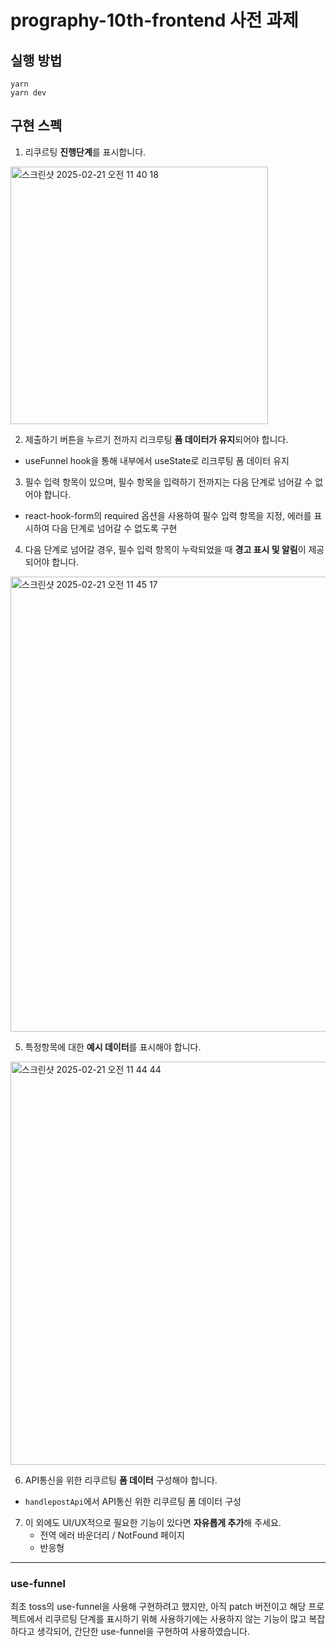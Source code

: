# prography-10th-frontend 사전 과제 

## 실행 방법
```
yarn
yarn dev
```

## 구현 스펙
1. 리쿠르팅 **진행단계**를 표시합니다.
 <img width="412" alt="스크린샷 2025-02-21 오전 11 40 18" src="https://github.com/user-attachments/assets/d02c1d93-a372-46c8-800c-d977a5d8db4d" />

2. 제출하기 버튼을 누르기 전까지 리크루팅  **폼 데이터가 유지**되어야 합니다.
- useFunnel hook을 통해 내부에서 useState로 리크루팅 폼 데이터 유지

3. 필수 입력 항목이 있으며, 필수 항목을 입력하기 전까지는 다음 단계로 넘어갈 수 없어야 합니다.
- react-hook-form의 required 옵션을 사용하여 필수 입력 항목을 지정, 에러를 표시하여 다음 단계로 넘어갈 수 없도록 구현

4. 다음 단계로 넘어갈 경우, 필수 입력 항목이 누락되었을 때 **경고 표시 및 알림**이 제공되어야 합니다.
  <img width="728" alt="스크린샷 2025-02-21 오전 11 45 17" src="https://github.com/user-attachments/assets/00c491a2-e5d9-4f4f-9b16-9a14a6bc6454" />

5. 특정항목에 대한 **예시 데이터**를 표시해야 합니다.
  <img width="645" alt="스크린샷 2025-02-21 오전 11 44 44" src="https://github.com/user-attachments/assets/9d01591f-c971-42ad-94e7-dbccbcb42cea" />

6. API통신을 위한 리쿠르팅 **폼 데이터** 구성해야 합니다.
-  `handlepostApi`에서 API통신 위한 리쿠르팅 폼 데이터 구성

7. 이 외에도 UI/UX적으로 필요한 기능이 있다면 **자유롭게 추가**해 주세요.
   - 전역 에러 바운더리 / NotFound 페이지
   - 반응형 

---

 ### use-funnel
 최초 toss의 use-funnel을 사용해 구현하려고 했지만, 아직 patch 버전이고 해당 프로젝트에서 리쿠르팅 단계를 표시하기 위해 사용하기에는 사용하지 않는 기능이 많고 복잡하다고 생각되어, 간단한 use-funnel을 구현하여 사용하였습니다.
